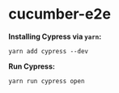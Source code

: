 # cucumber-e2e

**Installing Cypress via `yarn`:**

`yarn add cypress --dev`

**Run Cypress:**

`yarn run cypress open`
